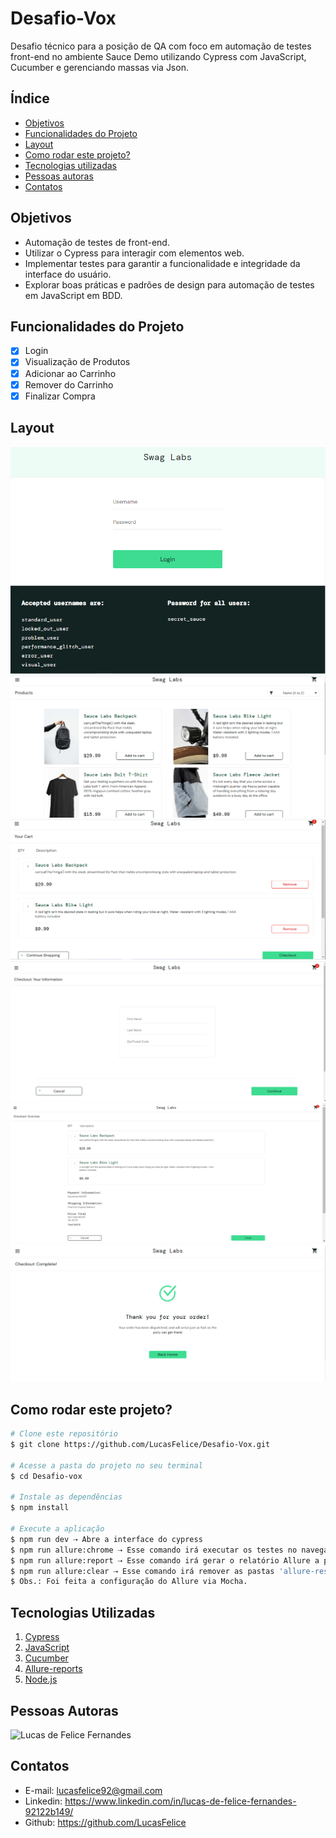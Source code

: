 # Desafio-Vox
Desafio técnico para a posição de QA com foco em automação de testes front-end no ambiente Sauce Demo utilizando Cypress com JavaScript, Cucumber e gerenciando massas via Json.

## Índice
- <a href="#objetivos">Objetivos</a> 
- <a href="#funcionalidades-do-projeto">Funcionalidades do Projeto</a> 
- <a href="#layout">Layout</a>
- <a href="#como-rodar-este-projeto">Como rodar este projeto?</a>
- <a href="#tecnologias-utilizadas">Tecnologias utilizadas</a>
- <a href="#pessoas-autoras">Pessoas autoras</a>
- <a href="#contatos">Contatos</a>

## Objetivos
- Automação de testes de front-end.
- Utilizar o Cypress para interagir com elementos web.
- Implementar testes para garantir a funcionalidade e integridade da interface do usuário.
- Explorar boas práticas e padrões de design para automação de testes em JavaScript em BDD.

## Funcionalidades do Projeto
- [x] Login
- [x] Visualização de Produtos
- [x] Adicionar ao Carrinho
- [x] Remover do Carrinho
- [x] Finalizar Compra

## Layout
![Tela Login](./assets/swagLabs_login.png)
![Tela Products](./assets/swagLabs_products.png)
![Tela Cart](./assets/swagLabs_cart.png)
![Tela Information](./assets/swagLabs_information.png)
![Tela Overview](./assets/swagLabs_overview.png)
![Tela Checkout Complete](./assets/swagLabs_purchase.png)

## Como rodar este projeto?
```bash
# Clone este repositório
$ git clone https://github.com/LucasFelice/Desafio-Vox.git

# Acesse a pasta do projeto no seu terminal
$ cd Desafio-vox

# Instale as dependências
$ npm install

# Execute a aplicação
$ npm run dev ⇢ Abre a interface do cypress
$ npm run allure:chrome ⇢ Esse comando irá executar os testes no navegador Chrome e gerar os resultados no diretório "allure-results".
$ npm run allure:report ⇢ Esse comando irá gerar o relatório Allure a partir dos resultados e abrir o relatório no navegador.
$ npm run allure:clear ⇢ Esse comando irá remover as pastas 'allure-results' e 'allure-report'.
$ Obs.: Foi feita a configuração do Allure via Mocha.
```
## Tecnologias Utilizadas
1. [Cypress](https://www.cypress.io/)
2. [JavaScript](https://www.javascript.com/)
3. [Cucumber](https://cucumber.io/)
4. [Allure-reports](https://allurereport.org/docs/mocha-reference/)
5. [Node.js](https://nodejs.org/pt)

## Pessoas Autoras
![Lucas de Felice Fernandes](https://media.licdn.com/dms/image/C4E03AQH_NVm9GHJyQQ/profile-displayphoto-shrink_200_200/0/1614859902829?e=1727308800&v=beta&t=ZTH-Q46NA--oXxlHHYsVl3DqFWxG9Ddem7RR3hcG3To)

## Contatos
- E-mail: lucasfelice92@gmail.com
- Linkedin: https://www.linkedin.com/in/lucas-de-felice-fernandes-92122b149/
- Github: https://github.com/LucasFelice




<!-- ![Login](./assets/swagLabs_login.png) -->